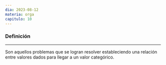 ```yaml
---
dia: 2023-08-12
materia: orga
capitulo: 10
---
```

### Definición
---
Son aquellos problemas que se logran resolver estableciendo una relación entre valores dados para llegar a un valor categórico.
